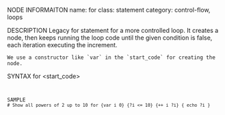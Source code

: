 NODE INFORMAITON
    name: for
    class: statement
    category: control-flow, loops

DESCRIPTION
    Legacy for statement for a more controlled loop.
    It creates a node, then keeps running the loop code until the given
    condition is false, each iteration executing the increment.

    We use a constructor like `var` in the `start_code` for creating the node.

SYNTAX
    for <start_code> <condition> <increment> <code> 

SAMPLE
    ```
    # Show all powers of 2 up to 10
    for {var i 0} {?i <= 10} {++ i ?i} {
        echo ?i
    }
    ```